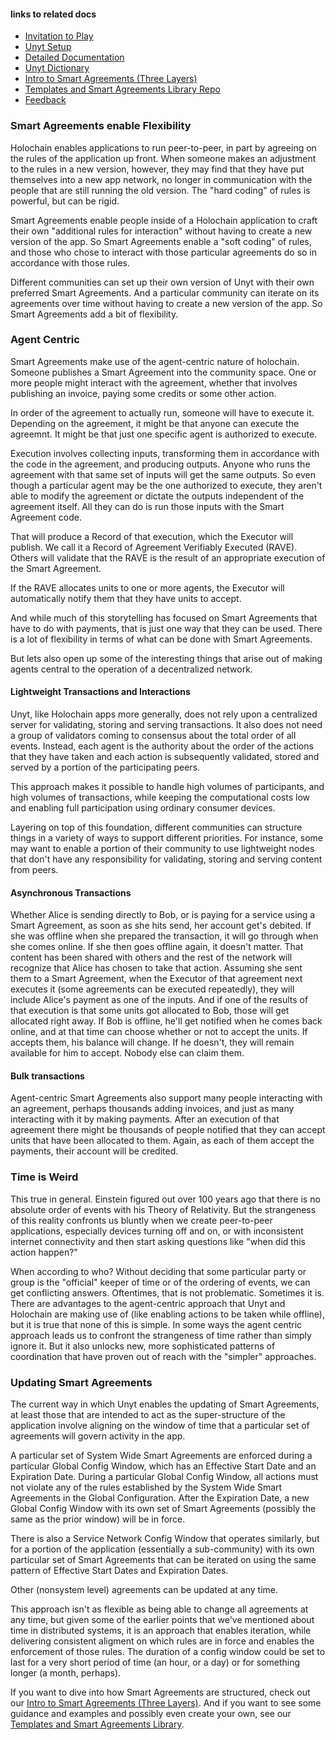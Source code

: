 #### links to related docs

- [Invitation to Play](./1_0_invite.md)
- [Unyt Setup](../README.md)
- [Detailed Documentation](./5_0_phase_5_testing_details.md)
- [Unyt Dictionary](./4_2_unyt-dictionary.md)
- [Intro to Smart Agreements (Three Layers)](./4_1_intro_to_smart_agreements.md)
- [Templates and Smart Agreements Library Repo](https://github.com/unytco/smart_agreement_library)
- [Feedback](https://github.com/orgs/unytco/projects/5/views/1)

### Smart Agreements enable Flexibility
Holochain enables applications to run peer-to-peer, in part by agreeing on the rules of the application up front. When someone makes an adjustment to the rules in a new version, however, they may find that they have put themselves into a new app network, no longer in communication with the people that are still running the old version. The "hard coding" of rules is powerful, but can be rigid.

Smart Agreements enable people inside of a Holochain application to craft their own "additional rules for interaction" without having to create a new version of the app. So Smart Agreements enable a "soft coding" of rules, and those who chose to interact with those particular agreements do so in accordance with those rules.

Different communities can set up their own version of Unyt with their own preferred Smart Agreements. And a particular community can iterate on its agreements over time without having to create a new version of the app. So Smart Agreements add a bit of flexibility.

### Agent Centric
Smart Agreements make use of the agent-centric nature of holochain. Someone publishes a Smart Agreement into the community space. One or more people might interact with the agreement, whether that involves publishing an invoice, paying some credits or some other action.

In order of the agreement to actually run, someone will have to execute it. Depending on the agreement, it might be that anyone can execute the agreemnt. It might be that just one specific agent is authorized to execute. 

Execution involves collecting inputs, transforming them in accordance with the code in the agreement, and producing outputs. Anyone who runs the agreement with that same set of inputs will get the same outputs. So even though a particular agent may be the one authorized to execute, they aren't able to modify the agreement or dictate the outputs independent of the agreement itself. All they can do is run those inputs with the Smart Agreement code.

That will produce a Record of that execution, which the Executor will publish. We call it a Record of Agreement Verifiably Executed (RAVE). Others will validate that the RAVE is the result of an appropriate execution of the Smart Agreement.

If the RAVE allocates units to one or more agents, the Executor will automatically notify them that they have units to accept.

And while much of this storytelling has focused on Smart Agreements that have to do with payments, that is just one way that they can be used. There is a lot of flexibility in terms of what can be done with Smart Agreements.

But lets also open up some of the interesting things that arise out of making agents central to the operation of a decentralized network.

#### Lightweight Transactions and Interactions

Unyt, like Holochain apps more generally, does not rely upon a centralized server for validating, storing and serving transactions. It also does not need a group of validators coming to consensus about the total order of all events. Instead, each agent is the authority about the order of the actions that they have taken and each action is subsequently validated, stored and served by a portion of the participating peers.

This approach makes it possible to handle high volumes of participants, and high volumes of transactions, while keeping the computational costs low and enabling full participation using ordinary consumer devices. 

Layering on top of this foundation, different communities can structure things in a variety of ways to support different priorities. For instance, some may want to enable a portion of their community to use lightweight nodes that don't have any responsibility for validating, storing and serving content from peers. 

#### Asynchronous Transactions
Whether Alice is sending directly to Bob, or is paying for a service using a Smart Agreement, as soon as she hits send, her account get's debited. If she was offline when she prepared the transaction, it will go through when she comes online. If she then goes offline again, it doesn't matter. That content has been shared with others and the rest of the network will recognize that Alice has chosen to take that action. Assuming she sent them to a Smart Agreement, when the Executor of that agreement next executes it (some agreements can be executed repeatedly), they will include Alice's payment as one of the inputs. And if one of the results of that execution is that some units got allocated to Bob, those will get allocated right away. If Bob is offline, he'll get notified when he comes back online, and at that time can choose whether or not to accept the units. If accepts them, his balance will change. If he doesn't, they will remain available for him to accept. Nobody else can claim them. 

#### Bulk transactions
Agent-centric Smart Agreements also support many people interacting with an agreement, perhaps thousands adding invoices, and just as many interacting with it by making payments. After an execution of that agreement there might be thousands of people notified that they can accept units that have been allocated to them. Again, as each of them accept the payments, their account will be credited.

### Time is Weird

This true in general. Einstein figured out over 100 years ago that there is no absolute order of events with his Theory of Relativity. But the strangeness of this reality confronts us bluntly when we create peer-to-peer applications, especially devices turning off and on, or with inconsistent internet connectivity and then start asking questions like "when did this action happen?" 

When according to who? Without deciding that some particular party or group is the "official" keeper of time or of the ordering of events, we can get conflicting answers. Oftentimes, that is not problematic. Sometimes it is. There are advantages to the agent-centric approach that Unyt and Holochain are making use of (like enabling actions to be taken while offline), but it is true that none of this is simple. In some ways the agent centric approach leads us to confront the strangeness of time rather than simply ignore it. But it also unlocks new, more sophisticated patterns of coordination that have proven out of reach with the "simpler" approaches.

### Updating Smart Agreements
The current way in which Unyt enables the updating of Smart Agreements, at least those that are intended to act as the super-structure of the application involve aligning on the window of time that a particular set of agreements will govern activity in the app.

A particular set of System Wide Smart Agreements are enforced during a particular Global Config Window, which has an Effective Start Date and an Expiration Date. During a particular Global Config Window, all actions must not violate any of the rules established by the System Wide Smart Agreements in the Global Configuration. After the Expiration Date, a new Global Config Window with its own set of Smart Agreements (possibly the same as the prior window) will be in force. 

There is also a Service Network Config Window that operates similarly, but for a portion of the application (essentially a sub-community) with its own particular set of Smart Agreements that can be iterated on using the same pattern of Effective Start Dates and Expiration Dates. 

Other (nonsystem level) agreements can be updated at any time.

This approach isn't as flexible as being able to change all agreements at any time, but given some of the earlier points that we've mentioned about time in distributed systems, it is an approach that enables iteration, while delivering consistent aligment on which rules are in force and enables the enforcement of those rules. The duration of a config window could be set to last for a very short period of time (an hour, or a day) or for something longer (a month, perhaps).

If you want to dive into how Smart Agreements are structured, check out our [Intro to Smart Agreements (Three Layers)](./4_1_intro_to_smart_agreements.md). And if you want to see some guidance and examples and possibly even create your own, see our [Templates and Smart Agreements Library](https://github.com/unytco/smart_agreement_library).